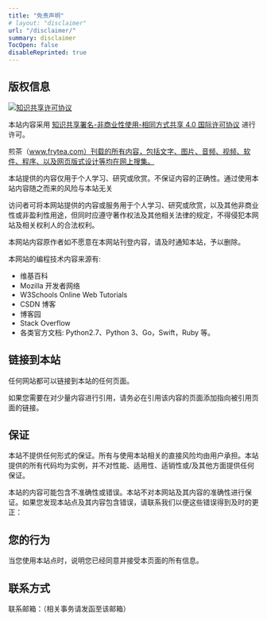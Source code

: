 ```yaml
---
title: "免责声明"
# layout: "disclaimer"
url: "/disclaimer/"
summary: disclaimer
TocOpen: false
disableReprinted: true
---
```


## 版权信息

[![知识共享许可协议](https://i.creativecommons.org/l/by-nc-sa/4.0/88x31.png)](http://creativecommons.org/licenses/by-nc-sa/4.0/)

本站内容采用 [知识共享署名-非商业性使用-相同方式共享 4.0 国际许可协议](http://creativecommons.org/licenses/by-nc-sa/4.0/) 进行许可。

煎茶（www.frytea.com）刊载的所有内容，包括文字、图片、音频、视频、软件、程序、以及网页版式设计等均在网上搜集。

本站提供的内容仅用于个人学习、研究或欣赏。不保证内容的正确性。通过使用本站内容随之而来的风险与本站无关

访问者可将本网站提供的内容或服务用于个人学习、研究或欣赏，以及其他非商业性或非盈利性用途，但同时应遵守著作权法及其他相关法律的规定，不得侵犯本网站及相关权利人的合法权利。

本网站内容原作者如不愿意在本网站刊登内容，请及时通知本站，予以删除。

本网站的编程技术内容来源有:

- 维基百科
- Mozilla 开发者网络
- W3Schools Online Web Tutorials
- CSDN 博客
- 博客园
- Stack Overflow
- 各类官方文档: Python2.7、Python 3、Go，Swift，Ruby 等。

## 链接到本站

任何网站都可以链接到本站的任何页面。

如果您需要在对少量内容进行引用，请务必在引用该内容的页面添加指向被引用页面的链接。

## 保证

本站不提供任何形式的保证。所有与使用本站相关的直接风险均由用户承担。本站提供的所有代码均为实例，并不对性能、适用性、适销性或/及其他方面提供任何保证。

本站的内容可能包含不准确性或错误。本站不对本网站及其内容的准确性进行保证。如果您发现本站点及其内容包含错误，请联系我们以便这些错误得到及时的更正：

## 您的行为

当您使用本站点时，说明您已经同意并接受本页面的所有信息。

## 联系方式

联系邮箱：（相关事务请发函至该邮箱）


